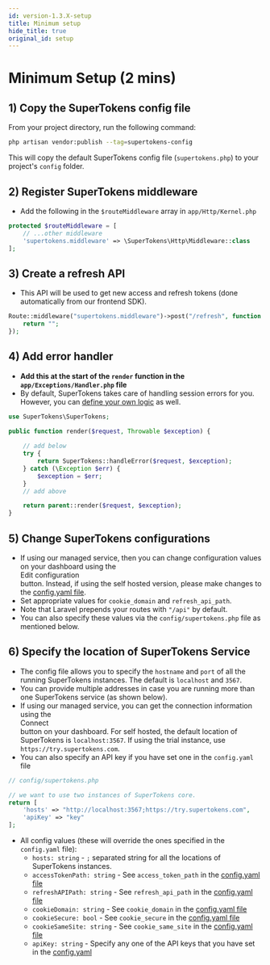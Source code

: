 ```yaml
---
id: version-1.3.X-setup
title: Minimum setup
hide_title: true
original_id: setup
---
```


# Minimum Setup (2 mins)

## 1) Copy the SuperTokens config file
From your project directory, run the following command:
```bash
php artisan vendor:publish --tag=supertokens-config
```
This will copy the default SuperTokens config file (`supertokens.php`) to your project's `config` folder.

## 2) Register SuperTokens middleware
- Add the following in the `$routeMiddleware` array in `app/Http/Kernel.php`
```php
protected $routeMiddleware = [
    // ...other middleware
    'supertokens.middleware' => \SuperTokens\Http\Middleware::class
];
```

## 3) Create a refresh API
- This API will be used to get new access and refresh tokens (done automatically from our frontend SDK).
```php
Route::middleware("supertokens.middleware")->post("/refresh", function (Request $request) {
    return "";
});
```

## 4) Add error handler
- **Add this at the start of the `render` function in the `app/Exceptions/Handler.php` file**
- By default, SuperTokens takes care of handling session errors for you. However, you can [define your own logic](./custom_error_handling) as well.
```php
use SuperTokens\SuperTokens;

public function render($request, Throwable $exception) {
    
    // add below
    try {
        return SuperTokens::handleError($request, $exception);
    } catch (\Exception $err) {
        $exception = $err;
    }
    // add above

    return parent::render($request, $exception);
}
```

## 5) Change SuperTokens configurations
- If using our managed service, then you can change configuration values on your dashboard using the <div class="edit-conf-action-button">Edit configuration</div> button. Instead, if using the self hosted version, please make changes to the [config.yaml file](/docs/pro/configuration/core#optional-config-values).
- Set appropriate values for `cookie_domain` and `refresh_api_path`.
- Note that Laravel prepends your routes with `"/api"` by default.
- You can also specify these values via the `config/supertokens.php` file as mentioned below.

## 6) Specify the location of SuperTokens Service
- The config file allows you to specify the `hostname` and `port` of all the running SuperTokens instances. The default is `localhost` and `3567`.
- You can provide multiple addresses in case you are running more than one SuperTokens service (as shown below).
- If using our managed service, you can get the connection information using the <div class="connect-action-button">Connect</div> button on your dashboard. For self hosted, the default location of SuperTokens is `localhost:3567`. If using the trial instance, use `https://try.supertokens.com`.
- You can also specify an API key if you have set one in the `config.yaml` file

```php
// config/supertokens.php

// we want to use two instances of SuperTokens core.
return [
    'hosts' => "http://localhost:3567;https://try.supertokens.com",
    'apiKey' => "key"
];
```

- All config values (these will override the ones specified in the `config.yaml` file):
    - ```hosts: string``` - `;` separated string for all the locations of SuperTokens instances.
    - ```accessTokenPath: string``` - See `access_token_path` in the [config.yaml file](/docs/pro/configuration/core#optional-config-values)
    - ```refreshAPIPath: string``` - See `refresh_api_path` in the [config.yaml file](/docs/pro/configuration/core#optional-config-values)
    - ```cookieDomain: string``` - See `cookie_domain` in the [config.yaml file](/docs/pro/configuration/core#optional-config-values)
    - ```cookieSecure: bool``` - See `cookie_secure` in the [config.yaml file](/docs/pro/configuration/core#optional-config-values)
    - ```cookieSameSite: string``` - See `cookie_same_site` in the [config.yaml file](/docs/pro/configuration/core#optional-config-values)
    - ```apiKey: string``` - Specify any one of the API keys that you have set in the [config.yaml](/docs/pro/configuration/core#optional-config-values) 